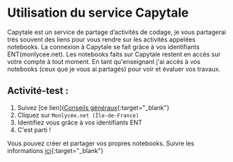 # Utilisation du service Capytale

Capytale est un service de partage d’activités de codage, je vous partagerai très souvent des liens pour vous rendre sur les activités appelées notebooks. 
La connexion à Capytale se fait grâce à vos identifiants ENT(monlycee.net). 
Les notebooks faits sur Capytale restent en accès sur votre compte à tout moment. 
En tant qu'enseignant j'ai accès à vos notebooks (ceux que je vous ai partagés) pour voir et évaluer vos travaux. 


## Activité-test : 

1. Suivez [ce lien]([Conseils généraux](https://capytale2.ac-paris.fr/web/c/d1e1-631434/mln){:target="_blank"} 
2. Cliquez sur ```Monlycée.net (Île-de-France)```
3. Identifiez vous grâce à vos identifiants ENT
4. C'est parti !

Vous pouvez créer et partager vos propres notebooks.
Suivre les informations [ici](https://capytale2.ac-paris.fr/wiki/doku.php?id=eleves_en_autonomie){:target="_blank"}